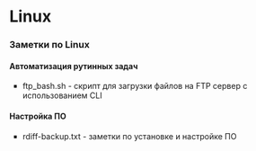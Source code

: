 # Linux
<h3>Заметки по Linux</h3>
<h4>Автоматизация рутинных задач</h4>
  <ul type="square">
    <li>ftp_bash.sh - скрипт для загрузки файлов на FTP сервер с использованием CLI</li>
  </ul>
<h4>Настройка ПО</h4>
  <ul type="square">
    <li>rdiff-backup.txt - заметки по установке и настройке ПО </li>
  </ul>
